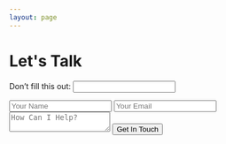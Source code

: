 ```yaml
---
layout: page
---
```


<!-- Contact Form -->
# Let's Talk

<form name="Contact Form" netlify-honeypot="surname" action="/thank-you" netlify>
  <!-- Netlify honeypot field -->
  <p class='hidden'><label>Don’t fill this out: <input name='surname'></label></p>
  <!-- Standard form fields -->
  <input type="text" name="name" placeholder="Your Name" required>
  <input type="email" name="email" placeholder="Your Email" required>
  <textarea name="message" placeholder="How Can I Help?" required></textarea>
  <button id="contact-btn" type="submit">Get In Touch</button>
</form>
